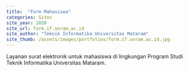 ```yaml
---
title:  "Form Mahasiswa"
categories: Sites
site_year: 2020
site_url: form.if.unram.ac.id
site_author: "Teknik Informatika Universitas Mataram"
site_thumb: /assets/images/portfolios/form.if.unram.ac.id.jpg
---
```


Layanan surat elektronik untuk mahasiswa di lingkungan Program Studi Teknik Informatika Universitas Mataram.